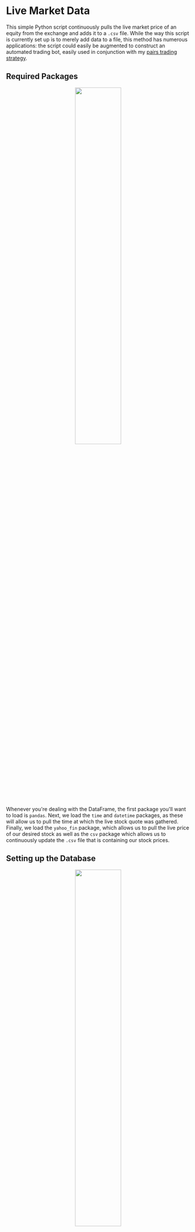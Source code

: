 # Live Market Data

This simple Python script continuously pulls the live market price of an equity from the exchange and adds it to a <code>.csv</code> file. While the way this script is currently set up is to merely add data to a file, this method has numerous applications: the script could easily be augmented to construct an automated trading bot, easily used in conjunction with my [pairs trading strategy](https://github.com/ldwhite/PairsTrading).

## Required Packages

<p align="center">
<img src = "https://github.com/ldwhite/Live_Market_Data/blob/main/images/packages.png" style = "width:50%" />
</p>

Whenever you're dealing with the DataFrame, the first package you'll want to load is <code>pandas</code>. Next, we load the <code>time</code> and <code>datetime</code> packages, as these will allow us to pull the time at which the live stock quote was gathered. Finally, we load the <code>yahoo_fin</code> package, which allows us to pull the live price of our desired stock as well as the <code>csv</code> package which allows us to continuously update the <code>.csv</code> file that is containing our stock prices.

## Setting up the Database

<p align="center">
<img src = "https://github.com/ldwhite/Live_Market_Data/blob/main/images/setup.png" style = "width:50%" />
</p>

To make this script easily implemented with the stock of your choice, the ticker is input by the user. Next, we create the <code>price</code> and <code>now</code> variables which will list our live stock data and time. We then construct a dictionary containing only the pricing data, which is then used to create our DataFrame, using the time at which the stock price was quoted as the index.

## Gathering the Live Data

<p align="center">
<img src = "https://github.com/ldwhite/Live_Market_Data/blob/main/images/execution.png" style = "width:50%" />
</p>

We then export the DataFrame to a <code>.csv</code> file and create a function called <code>save_data()</code> which appends the existing <code>.csv</code> file with the new stock price. We then continuously pull the live stock price, calling our <code>save_data()</code> function to add this new data to our <code>.csv</code> file, and specify that we want the price quotes to be pulled every 10 seconds with <code>time.sleep(10)</code>.
